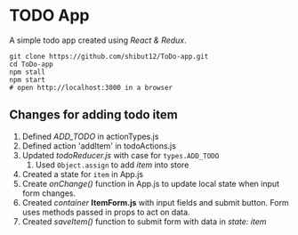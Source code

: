 # TODO App

A simple todo app created using _React & Redux_.

```shell
git clone https://github.com/shibut12/ToDo-app.git
cd ToDo-app
npm stall
npm start
# open http://localhost:3000 in a browser
```

## Changes for adding todo item

1. Defined _ADD_TODO_ in actionTypes.js
2. Defined action 'addItem' in todoActions.js
3. Updated _todoReducer.js_ with case for `types.ADD_TODO`
    1. Used `Object.assign` to add _item_ into store
5. Created a state for `item` in App.js
6. Create _onChange()_ function in App.js to update local state when input form changes.
7. Created _container_ __ItemForm.js__ with input fields and submit button. Form uses methods passed in props to act on data.
8. Created _saveItem()_ function to submit form with data in _state: item_
 
 
